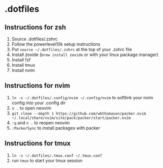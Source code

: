 # .dotfiles

## Instructions for zsh

1. Source .dotfiles/.zshrc
2. Follow the powerlevel10k setup instructions
3. Put `source ~/.dotfiles/.zshrc` at the top of your .zshrc file
4. Install zoxide (`brew install zoxide` or with your linux package manager)
5. Install fzf
6. Install tmux
7. Install nvim

## Instructions for nvim

1. `ln -s ~/.dotfiles/.config/nvim ~/.config/nvim` to softlink your nvim config into your .config dir
2. `n .` to open neovim
3. `git clone --depth 1 https://github.com/wbthomason/packer.nvim ~/.local/share/nvim/site/pack/packer/start/packer.nvim`
4. `:q` and `n .` to reopen neovim
5. `:PackerSync` to install packages with packer

## Instructions for tmux

1. `ln -s ~/.dotfiles/.tmux.conf ~/.tmux.conf`
2. run `tmux` to start your tmux session

